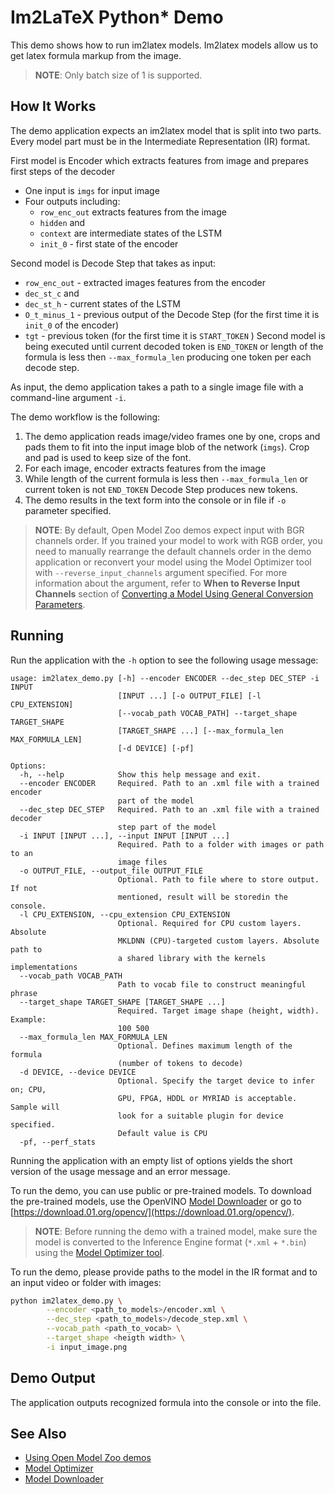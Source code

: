 # Im2LaTeX Python* Demo

This demo shows how to run im2latex models. Im2latex models allow us to get latex formula markup from the image.

> **NOTE**: Only batch size of 1 is supported.

## How It Works

The demo application expects an im2latex model that is split into two parts. Every model part must be in the Intermediate Representation (IR) format.

First model is Encoder which extracts features from image and prepares first steps of the decoder

* One input is `imgs` for input image 
* Four outputs including:
    * `row_enc_out` extracts features from the image
    * `hidden` and 
    * `context` are intermediate states of the LSTM
    * `init_0` - first state of the encoder

Second model is Decode Step that takes as input:
* `row_enc_out` - extracted images features from the encoder
* `dec_st_c` and
* `dec_st_h` - current states of the LSTM
* `O_t_minus_1` - previous output of the Decode Step (for the first time it is `init_0` of the encoder)
* `tgt` - previous token (for the first time it is `START_TOKEN` )
Second model is being executed until current decoded token is `END_TOKEN` or length of the formula is less then `--max_formula_len` producing one token per each decode step.

As input, the demo application takes a path to a single image file with a command-line argument `-i`.

The demo workflow is the following:

1. The demo application reads image/video frames one by one, crops and pads them to fit into the input image blob of the network (`imgs`). Crop and pad is used to keep size of the font.
2. For each image, encoder extracts features from the image
3. While length of the current formula is less then `--max_formula_len` or current token is not `END_TOKEN` Decode Step produces new tokens.
5. The demo results in the text form into the console or in file if `-o` parameter specified. 

> **NOTE**: By default, Open Model Zoo demos expect input with BGR channels order. If you trained your model to work with RGB order, you need to manually rearrange the default channels order in the demo application or reconvert your model using the Model Optimizer tool with `--reverse_input_channels` argument specified. For more information about the argument, refer to **When to Reverse Input Channels** section of [Converting a Model Using General Conversion Parameters](https://docs.openvinotoolkit.org/latest/_docs_MO_DG_prepare_model_convert_model_Converting_Model_General.html).

## Running

Run the application with the `-h` option to see the following usage message:

```
usage: im2latex_demo.py [-h] --encoder ENCODER --dec_step DEC_STEP -i INPUT
                        [INPUT ...] [-o OUTPUT_FILE] [-l CPU_EXTENSION]
                        [--vocab_path VOCAB_PATH] --target_shape TARGET_SHAPE
                        [TARGET_SHAPE ...] [--max_formula_len MAX_FORMULA_LEN]
                        [-d DEVICE] [-pf]

Options:
  -h, --help            Show this help message and exit.
  --encoder ENCODER     Required. Path to an .xml file with a trained encoder
                        part of the model
  --dec_step DEC_STEP   Required. Path to an .xml file with a trained decoder
                        step part of the model
  -i INPUT [INPUT ...], --input INPUT [INPUT ...]
                        Required. Path to a folder with images or path to an
                        image files
  -o OUTPUT_FILE, --output_file OUTPUT_FILE
                        Optional. Path to file where to store output. If not
                        mentioned, result will be storedin the console.
  -l CPU_EXTENSION, --cpu_extension CPU_EXTENSION
                        Optional. Required for CPU custom layers. Absolute
                        MKLDNN (CPU)-targeted custom layers. Absolute path to
                        a shared library with the kernels implementations
  --vocab_path VOCAB_PATH
                        Path to vocab file to construct meaningful phrase
  --target_shape TARGET_SHAPE [TARGET_SHAPE ...]
                        Required. Target image shape (height, width). Example:
                        100 500
  --max_formula_len MAX_FORMULA_LEN
                        Optional. Defines maximum length of the formula
                        (number of tokens to decode)
  -d DEVICE, --device DEVICE
                        Optional. Specify the target device to infer on; CPU,
                        GPU, FPGA, HDDL or MYRIAD is acceptable. Sample will
                        look for a suitable plugin for device specified.
                        Default value is CPU
  -pf, --perf_stats
```

Running the application with an empty list of options yields the short version of the usage message and an error message.

To run the demo, you can use public or pre-trained models. To download the pre-trained models, use the OpenVINO [Model Downloader](../../../tools/downloader/README.md) or go to [https://download.01.org/opencv/](https://download.01.org/opencv/).

> **NOTE**: Before running the demo with a trained model, make sure the model is converted to the Inference Engine format (`*.xml` + `*.bin`) using the [Model Optimizer tool](https://docs.openvinotoolkit.org/latest/_docs_MO_DG_Deep_Learning_Model_Optimizer_DevGuide.html).

To run the demo, please provide paths to the model in the IR format and to an input video or folder with images:
```bash
python im2latex_demo.py \
        --encoder <path_to_models>/encoder.xml \
        --dec_step <path_to_models>/decode_step.xml \
        --vocab_path <path_to_vocab> \
        --target_shape <heigth width> \
        -i input_image.png
```

## Demo Output

The application outputs recognized formula into the console or into the file.

## See Also
* [Using Open Model Zoo demos](../../README.md)
* [Model Optimizer](https://docs.openvinotoolkit.org/latest/_docs_MO_DG_Deep_Learning_Model_Optimizer_DevGuide.html)
* [Model Downloader](../../../tools/downloader/README.md)

